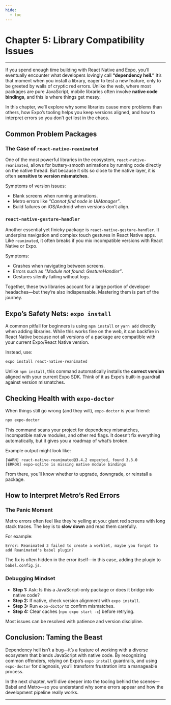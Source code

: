 ```yaml
---
hide:
  - toc
---
```


# Chapter 5: Library Compatibility Issues

---

If you spend enough time building with React Native and Expo, you’ll eventually encounter what developers lovingly call **“dependency hell.”** It’s that moment when you install a library, eager to test a new feature, only to be greeted by walls of cryptic red errors. Unlike the web, where most packages are pure JavaScript, mobile libraries often involve **native code bindings**, and this is where things get messy.

In this chapter, we’ll explore why some libraries cause more problems than others, how Expo’s tooling helps you keep versions aligned, and how to interpret errors so you don’t get lost in the chaos.

## Common Problem Packages

### The Case of `react-native-reanimated`

One of the most powerful libraries in the ecosystem, `react-native-reanimated`, allows for buttery-smooth animations by running code directly on the native thread. But because it sits so close to the native layer, it is often **sensitive to version mismatches**.

Symptoms of version issues:  

* Blank screens when running animations.  
* Metro errors like *“Cannot find node in UIManager”*.  
* Build failures on iOS/Android when versions don’t align.  

### `react-native-gesture-handler`

Another essential yet finicky package is `react-native-gesture-handler`. It underpins navigation and complex touch gestures in React Native apps. Like `reanimated`, it often breaks if you mix incompatible versions with React Native or Expo.

Symptoms:  

* Crashes when navigating between screens.  
* Errors such as *“Module not found: GestureHandler”*.  
* Gestures silently failing without logs.  

Together, these two libraries account for a large portion of developer headaches—but they’re also indispensable. Mastering them is part of the journey.

## Expo’s Safety Nets: `expo install`

A common pitfall for beginners is using `npm install` or `yarn add` directly when adding libraries. While this works fine on the web, it can backfire in React Native because not all versions of a package are compatible with your current Expo/React Native version.

Instead, use:

```bash
expo install react-native-reanimated
````

Unlike `npm install`, this command automatically installs the **correct version** aligned with your current Expo SDK. Think of it as Expo’s built-in guardrail against version mismatches.

## Checking Health with `expo-doctor`

When things still go wrong (and they will), `expo-doctor` is your friend:

```bash
npx expo-doctor
```

This command scans your project for dependency mismatches, incompatible native modules, and other red flags. It doesn’t fix everything automatically, but it gives you a roadmap of what’s broken.

Example output might look like:

```
[WARN] react-native-reanimated@3.4.2 expected, found 3.3.0
[ERROR] expo-sqlite is missing native module bindings
```

From there, you’ll know whether to upgrade, downgrade, or reinstall a package.

## How to Interpret Metro’s Red Errors

### The Panic Moment

Metro errors often feel like they’re yelling at you: giant red screens with long stack traces. The key is to **slow down** and read them carefully.

For example:

```
Error: Reanimated 3 failed to create a worklet, maybe you forgot to add Reanimated's babel plugin?
```

The fix is often hidden in the error itself—in this case, adding the plugin to `babel.config.js`.

### Debugging Mindset

* **Step 1:** Ask: Is this a JavaScript-only package or does it bridge into native code?
* **Step 2:** If native, check version alignment with `expo install`.
* **Step 3:** Run `expo-doctor` to confirm mismatches.
* **Step 4:** Clear caches (`npx expo start -c`) before retrying.

Most issues can be resolved with patience and version discipline.

## Conclusion: Taming the Beast

Dependency hell isn’t a bug—it’s a feature of working with a diverse ecosystem that blends JavaScript with native code. By recognizing common offenders, relying on Expo’s `expo install` guardrails, and using `expo-doctor` for diagnosis, you’ll transform frustration into a manageable process.

In the next chapter, we’ll dive deeper into the tooling behind the scenes—Babel and Metro—so you understand why some errors appear and how the development pipeline really works.

---